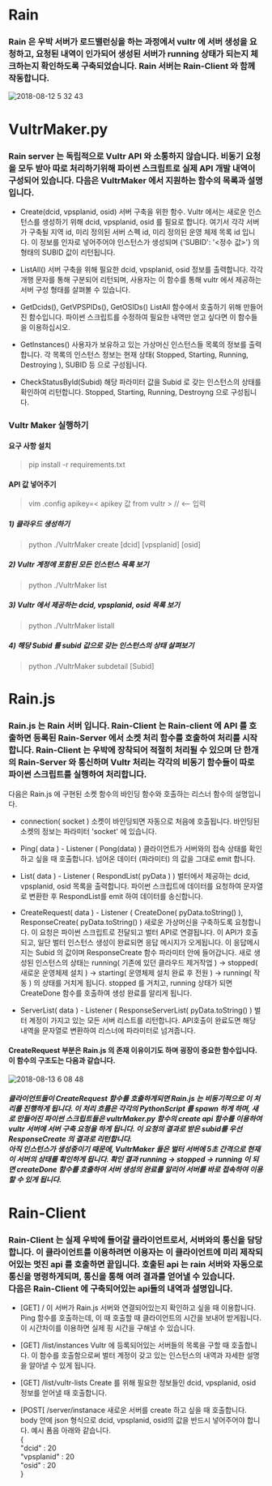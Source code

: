 # Rain
### Rain 은 우박 서버가 로드밸런싱을 하는 과정에서 vultr 에 서버 생성을 요청하고, 요청된 내역이 인가되어 생성된 서버가 running 상태가 되는지 체크하는지 확인하도록 구축되었습니다. Rain 서버는 Rain-Client 와 함께 작동합니다.

![2018-08-12 5 32 43](https://user-images.githubusercontent.com/20366503/44000274-eaf62e06-9e57-11e8-9419-534f6a1da3c8.png)

# VultrMaker.py
### Rain server 는 독립적으로 Vultr API 와 소통하지 않습니다. 비동기 요청을 모두 받아 따로 처리하기위해 파이썬 스크립트로 실제 API 개발 내역이 구성되어 있습니다. 다음은 VultrMaker 에서 지원하는 함수의 목록과 설명 입니다.

* Create(dcid, vpsplanid, osid)
서버 구축을 위한 함수. Vultr 에서는 새로운 인스턴스를 생성하기 위해 dcid, vpsplanid, osid 를 필요로 합니다. 여기서 각각 서버가 구축될 지역 id, 미리 정의된 서버 스펙 id, 미리 정의된 운영 체제 목록 id 입니다. 이 정보를 인자로 넣어주어야 인스턴스가 생성되며 {'SUBID': '<정수 값>'} 의 형태의 SUBID 값이 리턴됩니다. 

* ListAll()
서버 구축을 위해 필요한 dcid, vpsplanid, osid 정보를 출력합니다. 각각 개행 문자를 통해 구분되어 리턴되며, 사용자는 이 함수를 통해 vultr 에서 제공하는 서버 구성 형태를 살펴볼 수 있습니다.

* GetDcids(), GetVPSPIDs(), GetOSIDs()
ListAll 함수에서 호출하기 위해 만들어진 함수입니다. 파이썬 스크립트를 수정하여 필요한 내역만 얻고 싶다면 이 함수들을 이용하십시오.

* GetInstances()
사용자가 보유하고 있는 가상머신 인스턴스들 목록의 정보를 출력합니다. 각 목록의 인스턴스 정보는 현재 상태( Stopped, Starting, Running, Destroying ), SUBID 등 으로 구성됩니다. 

* CheckStatusById(Subid)
해당 파라미터 값을 Subid 로 갖는 인스턴스의 상태를 확인하여 리턴합니다. Stopped, Starting, Running, Destroyng 으로 구성됩니다.

### Vultr Maker 실행하기
#### 요구 사항 설치
> pip install -r requirements.txt
#### API 값 넣어주기
> vim .config
> apikey=< apikey 값 from vultr > // <-- 입력
##### 1) 클라우드 생성하기
> python ./VultrMaker create [dcid] [vpsplanid] [osid]
##### 2) Vultr 계정에 포함된 모든 인스턴스 목록 보기
> python ./VultrMaker list
##### 3) Vultr 에서 제공하는 dcid, vpsplanid, osid 목록 보기
> python ./VultrMaker listall
##### 4) 해당 Subid 를 subid 값으로 갖는 인스턴스의 상태 살펴보기
> python ./VultrMaker subdetail [Subid]

# Rain.js
### Rain.js 는 Rain 서버 입니다. Rain-Client 는 Rain-client 에 API 를 호출하면 등록된 Rain-Server 에서 소켓 처리 함수를 호출하여 처리를 시작합니다. Rain-Client 는 우박에 장착되어 적절히 처리될 수 있으며 단 한개의 Rain-Server 와 통신하며 Vultr 처리는 각각의 비동기 함수들이 따로 파이썬 스크립트를 실행하여 처리합니다.

다음은 Rain.js 에 구현된 소켓 함수의 바인딩 함수와 호출하는 리스너 함수의 설명입니다.

* connection( socket )
소켓이 바인딩되면 자동으로 처음에 호출됩니다. 바인딩된 소켓의 정보는 파라미터 'socket' 에 있습니다.

* Ping( data ) - Listener ( Pong(data) )
클라이언트가 서버와의 접속 상태를 확인하고 싶을 때 호출합니다. 넘어온 데이터 (파라미터) 의 값을 그대로 emit 합니다.

* List( data ) - Listener ( RespondList( pyData ) ) 
벌터에서 제공하는 dcid, vpsplanid, osid 목록을 출력합니다. 파이썬 스크립트에 데이터를 요청하여 문자열로 변환한 후 RespondList를 emit 하여 데이터를 송신합니다. 

* CreateRequest( data ) - Listener ( CreateDone( pyData.toString() ), ResponseCreate( pyData.toString() )
새로운 가상머신을 구축하도록 요청합니다. 이 요청은 파이썬 스크립트로 전달되고 벌터 API로 연결됩니다. 이 API가 호출되고, 일단 벌터 인스턴스 생성이 완료되면 응답 메시지가 오게됩니다. 이 응답메시지는 Subid 의 값이며 ResponseCreate 함수 파라미터 안에 들어갑니다.
새로 생성된 인스턴스의 상태는 running( 기존에 있던 클라우드 제거작업 ) -> stopped( 새로운 운영체제 설치 ) -> starting( 운영체제 설치 완료 후 전원 ) -> running( 작동 ) 의 상태를 거치게 됩니다. stopped 를 거치고, running 상태가 되면 CreateDone 함수를 호출하여 생성 완료를 알리게 됩니다.

* ServerList( data ) - Listener ( ResponseServerList( pyData.toString() ) 
벌터 계정이 가지고 있는 모든 서버 리스트를 리턴합니다. API호출이 완료도면 해당 내역을 문자열로 변환하여 리스너에 파라미터로 넘겨줍니다.  

#### CreateRequest 부분은 Rain.js 의 존재 이유이기도 하며 굉장이 중요한 함수입니다. 이 함수의 구조도는 다음과 같습니다.
![2018-08-13 6 08 48](https://user-images.githubusercontent.com/20366503/44006445-809533e6-9ebf-11e8-9593-3d18ce646478.png)

##### 클라이언트들이 CreateRequest 함수를 호출하게되면 Rain.js 는 비동기적으로 이 처리를 진행하게 됩니다. 이 처리 흐름은 각각의 PythonScript 를 spawn 하게 하며, 새로 만들어진 파이썬 스크립트들은 vultrMaker.py 함수의 create api 함수를 이용하여 vultr 서버에 서버 구축 요청을 하게 됩니다. 이 요청의 결과로 받은 subid를 우선 ResponseCreate 의 결과로 리턴합니다. <br> 아직 인스턴스가 생성중이기 때문에, VultrMaker 들은 벌터 서버에 5초 간격으로 현재 이 서버의 상태를 확인하게 됩니다. 확인 결과 running -> stopped -> running 이 되면 createDone 함수를 호출하여 서버 생성의 완료를 알리어 서버를 바로 접속하여 이용할 수 있게 됩니다. 

# Rain-Client
### Rain-Client 는 실제 우박에 들어갈 클라이언트로서, 서버와의 통신을 담당합니다. 이 클라이언트를 이용하려면 이용자는 이 클라이언트에 미리 제작되어있는 멋진 api 를 호출하면 끝입니다. 호출된 api 는 rain 서버와 자동으로 통신을 명령하게되며, 통신을 통해 여려 결과를 얻어낼 수 있습니다. <br> 다음은 Rain-Client 에 구축되어있는 api들의 내역과 설명입니다.

* [GET] /
이 서버가 Rain.js 서버와 연결되어있는지 확인하고 싶을 때 이용합니다. Ping 함수를 호출하는데, 이 때 호출할 때 클라이언트의 시간을 보내어 받게됩니다. 이 시간차이를 이용하면 실제 핑 시간을 구해낼 수 있습니다.

* [GET] /list/instances
Vultr 에 등록되어있는 서버들의 목록을 구할 때 호출합니다. 이 함수를 호출함으로써 벌터 계정이 갖고 있는 인스턴스의 내역과 자세한 설명을 알아낼 수 있게 됩니다.

* [GET] /list/vultr-lists
Create 를 위해 필요한 정보들인 dcid, vpsplanid, osid 정보를 얻어낼 때 호출합니다.

* [POST[ /server/instanace
새로운 서버를 create 하고 싶을 때 호출합니다. body 안에 json 형식으로 dcid, vpsplanid, osid의 값을 반드시 넣어주어야 합니다. 예시 폼음 아래와 같습니다.  
{  
  "dcid" : 20  
  "vpsplanid" : 20  
  "osid" : 20  
}  
